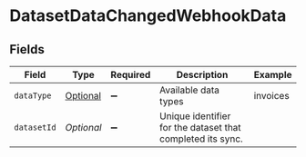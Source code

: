 # DatasetDataChangedWebhookData


## Fields

| Field                                                      | Type                                                       | Required                                                   | Description                                                | Example                                                    |
| ---------------------------------------------------------- | ---------------------------------------------------------- | ---------------------------------------------------------- | ---------------------------------------------------------- | ---------------------------------------------------------- |
| `dataType`                                                 | [Optional<DataType>](../../models/shared/DataType.md)      | :heavy_minus_sign:                                         | Available data types                                       | invoices                                                   |
| `datasetId`                                                | *Optional<String>*                                         | :heavy_minus_sign:                                         | Unique identifier for the dataset that completed its sync. |                                                            |